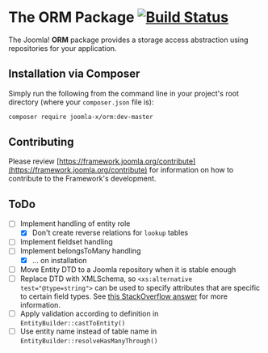 # The ORM Package [![Build Status](https://travis-ci.org/joomla-x/orm.png?branch=master)](https://travis-ci.org/joomla-x/orm)

The Joomla! **ORM** package provides a storage access abstraction using repositories for your application.

## Installation via Composer

Simply run the following from the command line in your project's root directory (where your `composer.json` file is):

```sh
composer require joomla-x/orm:dev-master
```
## Contributing

Please review [https://framework.joomla.org/contribute](https://framework.joomla.org/contribute) for information
on how to contribute to the Framework's development.

## ToDo

- [ ] Implement handling of entity role
    - [x] Don't create reverse relations for `lookup` tables
- [ ] Implement fieldset handling
- [ ] Implement belongsToMany handling
    - [x] ... on installation
- [ ] Move Entity DTD to a Joomla repository when it is stable enough
- [ ] Replace DTD with XMLSchema, so `<xs:alternative test="@type=string">` can be used to specify attributes
      that are specific to certain field types. See [this StackOverflow answer](https://stackoverflow.com/questions/27878402/how-to-make-type-depend-on-attribute-value-using-conditional-type-assignment#answer-27880329) for more information.
- [ ] Apply validation according to definition in `EntityBuilder::castToEntity()`
- [ ] Use entity name instead of table name in `EntityBuilder::resolveHasManyThrough()`
